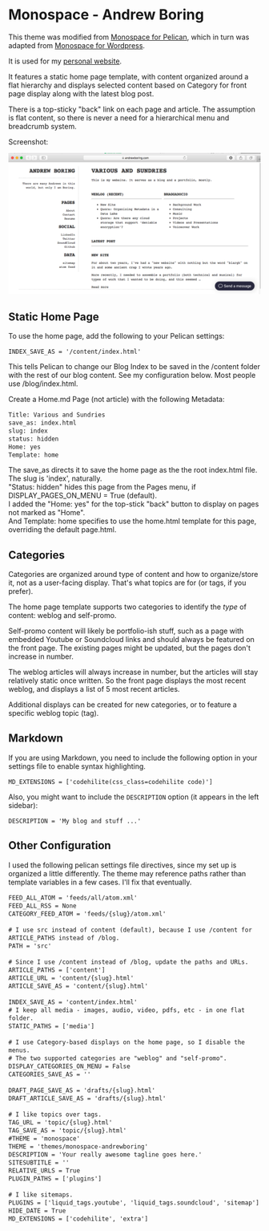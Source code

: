 Monospace - Andrew Boring
==========

This theme was modified from [Monospace for Pelican](https://github.com/getpelican/pelican-themes/tree/master/monospace), which in turn was adapted from [Monospace for Wordpress](http://wordpress.org/themes/monospace).

It is used for my [personal website](https://andrewboring.com).

It features a static home page template, with content organized around a flat hierarchy and displays selected content based on Category for front page display along with the latest blog post.

There is a top-sticky "back" link on each page and article. The assumption is flat content, so there is never a need for a hierarchical menu and breadcrumb system.

Screenshot:

![screengrab](screenshot.png)

## Static Home Page

To use the home page, add the following to your Pelican settings:
```
INDEX_SAVE_AS = '/content/index.html'
```

This tells Pelican to change our Blog Index to be saved in the /content folder with the rest of our blog content. See my configuration below. Most people use /blog/index.html.

Create a Home.md Page (not article) with the following Metadata:

```
Title: Various and Sundries
save_as: index.html
slug: index
status: hidden
Home: yes
Template: home
```

The save_as directs it to save the home page as the the root index.html file.  
The slug is 'index', naturally.   
"Status: hidden" hides this page from the Pages menu, if DISPLAY_PAGES_ON_MENU = True (default).  
I added the "Home: yes" for the top-stick "back" button to display on pages not marked as "Home".  
And Template: home specifies to use the home.html template for this page, overriding the default page.html.  


## Categories
Categories are organized around type of content and how to organize/store it, not as a user-facing display. That's what topics are for (or tags, if you prefer).  

The home page template supports two categories to identify the *type* of content: weblog and self-promo.

Self-promo content will likely be portfolio-ish stuff, such as a page with embedded Youtube or Soundcloud links and should always be featured on the front page. The existing pages might be updated, but the pages don't increase in number.

The weblog articles will always increase in number, but the articles will stay relatively static once written. So the front page displays the most recent weblog, and displays a list of 5 most recent articles.

Additional displays can be created for new categories, or to feature a specific weblog topic (tag).


## Markdown
If you are using Markdown, you need to include the following option in your settings file to enable syntax highlighting.

    MD_EXTENSIONS = ['codehilite(css_class=codehilite code)']


Also, you might want to include the `DESCRIPTION` option (it appears in the left sidebar):

    DESCRIPTION = 'My blog and stuff ...'



## Other Configuration
I used the following pelican settings file directives, since my set up is organized a little differently. The theme may reference paths rather than template variables in a few cases. I'll fix that eventually.

```
FEED_ALL_ATOM = 'feeds/all/atom.xml'
FEED_ALL_RSS = None
CATEGORY_FEED_ATOM = 'feeds/{slug}/atom.xml'

# I use src instead of content (default), because I use /content for ARTICLE_PATHS instead of /blog.
PATH = 'src'

# Since I use /content instead of /blog, update the paths and URLs.
ARTICLE_PATHS = ['content']
ARTICLE_URL = 'content/{slug}.html'
ARTICLE_SAVE_AS = 'content/{slug}.html'

INDEX_SAVE_AS = 'content/index.html'
# I keep all media - images, audio, video, pdfs, etc - in one flat folder.
STATIC_PATHS = ['media']

# I use Category-based displays on the home page, so I disable the menus.
# The two supported categories are "weblog" and "self-promo".
DISPLAY_CATEGORIES_ON_MENU = False
CATEGORIES_SAVE_AS = ''

DRAFT_PAGE_SAVE_AS = 'drafts/{slug}.html'
DRAFT_ARTICLE_SAVE_AS = 'drafts/{slug}.html'

# I like topics over tags.
TAG_URL = 'topic/{slug}.html'
TAG_SAVE_AS = 'topic/{slug}.html'
#THEME = 'monospace'
THEME = 'themes/monospace-andrewboring'
DESCRIPTION = 'Your really awesome tagline goes here.'
SITESUBTITLE = ''
RELATIVE_URLS = True
PLUGIN_PATHS = ['plugins']

# I like sitemaps.
PLUGINS = ['liquid_tags.youtube', 'liquid_tags.soundcloud', 'sitemap']
HIDE_DATE = True
MD_EXTENSIONS = ['codehilite', 'extra']
